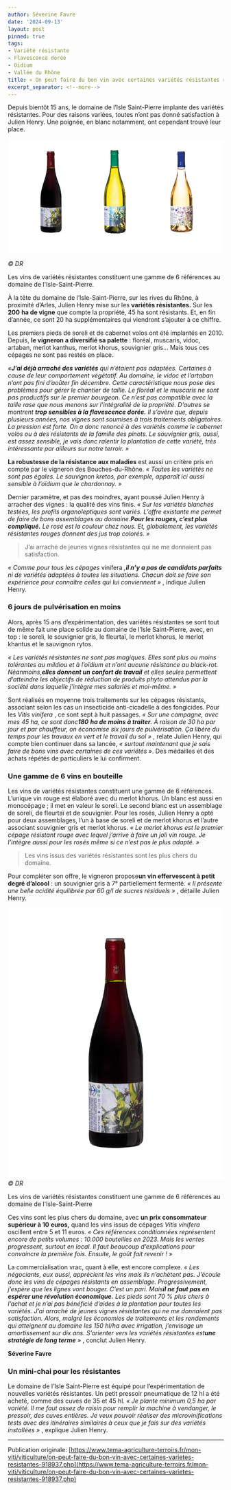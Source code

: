 ```yaml
---
author: Séverine Favre
date: '2024-09-13'
layout: post
pinned: true
tags:
- Variété résistante
- Flavescence dorée
- Oïdium
- Vallée du Rhône
title: « On peut faire du bon vin avec certaines variétés résistantes »
excerpt_separator: <!--more-->
---
```


Depuis bientôt 15 ans, le domaine de l’Isle Saint-Pierre implante des variétés résistantes. Pour des raisons variées, toutes n’ont pas donné satisfaction à Julien Henry. Une poignée, en blanc notamment, ont cependant trouvé leur place.

![](/assets/4e0b407ac39b52a60c47a9966fb16832.jpg)
<!--more-->
_© DR_


Les vins de variétés résistantes constituent une gamme de 6 références au domaine de l'Isle-Saint-Pierre.




À la tête du domaine de l’Isle-Saint-Pierre, sur les rives du Rhône, à proximité d’Arles, Julien Henry mise sur les **variétés résistantes.** Sur les **200** **ha de vigne** que compte la propriété, 45 ha sont résistants. Et, en fin d’année, ce sont 20 ha supplémentaires qui viendront s’ajouter à ce chiffre.

Les premiers pieds de soreli et de cabernet volos ont été implantés en 2010. Depuis, **le vigneron a diversifié sa palette** : floréal, muscaris, vidoc, artaban, merlot kanthus, merlot khorus, souvignier gris… Mais tous ces cépages ne sont pas restés en place.

_«**J’ai déjà arraché des variétés** qui n’étaient pas adaptées. Certaines à cause de leur comportement végétatif. Au domaine, le vidoc et l’artaban n’ont pas fini d’aoûter fin décembre. Cette caractéristique nous pose des problèmes pour gérer le chantier de taille. Le floréal et le muscaris ne sont pas productifs sur le premier bourgeon. Ce n’est pas compatible avec la taille rase que nous menons sur l’intégralité de la propriété. D’autres se montrent **trop sensibles à la flavescence dorée.** Il s’avère que, depuis plusieurs années, nos vignes sont soumises à trois traitements obligatoires. La pression est forte. On a donc renoncé à des variétés comme le cabernet volos ou à des résistants de la famille des pinots. Le souvignier gris, aussi, est assez sensible, je vais donc ralentir la plantation de cette variété, très intéressante par ailleurs sur notre terroir. »_

**La robustesse de la résistance aux maladies** est aussi un critère pris en compte par le vigneron des Bouches-du-Rhône. _« Toutes les variétés ne sont pas égales. Le sauvignon kretos, par exemple, apparaît ici aussi sensible à l’oïdium que le chardonnay. »_

Dernier paramètre, et pas des moindres, ayant poussé Julien Henry à arracher des vignes : la qualité des vins finis. _« Sur les variétés blanches testées, les profils organoleptiques sont variés. L’offre existante me permet de faire de bons assemblages au domaine.**Pour les rouges, c’est plus compliqué.** Le rosé est la couleur chez nous. Et, globalement, les variétés résistantes rouges donnent des jus trop colorés. »_

> J’ai arraché de jeunes vignes résistantes qui ne me donnaient pas satisfaction.

_« Comme pour tous les cépages_ vinifera _,**il n’y a pas de candidats parfaits** ni de variétés adaptées à toutes les situations. Chacun doit se faire son expérience pour connaître celles qui lui conviennent_  _»_ , indique Julien Henry.

### 6 jours de pulvérisation en moins

Alors, après 15 ans d’expérimentation, des variétés résistantes se sont tout de même fait une place solide au domaine de l’Isle Saint-Pierre, avec, en top : le soreli, le souvignier gris, le fleurtaï, le merlot khorus, le merlot khantus et le sauvignon rytos.

_« Les variétés résistantes ne sont pas magiques. Elles sont plus ou moins tolérantes au mildiou et à l’oïdium et n’ont aucune résistance au black-rot. Néanmoins,**elles donnent un confort de travail** et elles seules permettent d’atteindre les objectifs de réduction de produits phyto attendus par la société dans laquelle j’intègre mes salariés et moi-même. »_

Sont réalisés en moyenne trois traitements sur les cépages résistants, associant selon les cas un insecticide anti-cicadelle à des fongicides. Pour les _Vitis vinifera_ , ce sont sept à huit passages. _«_  _Sur une campagne, avec mes 45_  _ha, ce sont donc**180**_  _**ha de moins à traiter**. À raison de 30_  _ha par jour et par chauffeur, on économise six jours de pulvérisation. Ça libère du temps pour les travaux en vert et le travail du sol_  _»_ , relate Julien Henry, qui compte bien continuer dans sa lancée, _« surtout maintenant que je sais faire de bons vins avec certaines de ces variétés »_. Des médailles et des achats répétés de particuliers le lui confirment.

### Une gamme de 6 vins en bouteille

Les vins de variétés résistantes constituent une gamme de 6 références. L’unique vin rouge est élaboré avec du merlot khorus. Un blanc est aussi en monocépage ; il met en valeur le soreli. Le second blanc est un assemblage de soreli, de fleurtaï et de souvignier. Pour les rosés, Julien Henry a opté pour deux assemblages, l’un à base de soreli et de merlot khorus et l’autre associant souvignier gris et merlot khorus. _« Le merlot khorus est le premier cépage résistant rouge avec lequel j’arrive à faire un joli vin rouge. Je l’intègre aussi pour les rosés même si ce n’est pas le plus adapté. »_

> Les vins issus des variétés résistantes sont les plus chers du domaine.

Pour compléter son offre, le vigneron propose**un vin effervescent à petit degré d’alcool** : un souvignier gris à 7° partiellement fermenté. _« Il présente une belle acidité équilibrée par 60_  _g/l de sucres résiduels_  _»_ , détaille Julien Henry.

![](/assets/6778746581552ad8ee802764cf84aba7.png)
_© DR_

Les vins de variétés résistantes constituent une gamme de 6 références au domaine de l'Isle-Saint-Pierre


Ces vins sont les plus chers du domaine, avec **un prix consommateur supérieur à 10** **euros,** quand les vins issus de cépages _Vitis vinifera_ oscillent entre 5 et 11 euros. _«_  _Ces références conditionnées représentent encore de petits volumes : 10.000_  _bouteilles en 2023. Mais les ventes progressent, surtout en local. Il faut beaucoup d’explications pour convaincre la première fois. Ensuite, le goût fait revenir_  _!_  _»_

La commercialisation vrac, quant à elle, est encore complexe. _« Les négociants, eux aussi, apprécient les vins mais ils n’achètent pas. J’écoule donc les vins de cépages résistants en assemblage. Progressivement, j’espère que les lignes vont bouger. C’est un pari. Mais**il ne faut pas en espérer une révolution économique.** Les pieds sont 70_  _% plus chers à l’achat et je n’ai pas bénéficié d’aides à la plantation pour toutes les variétés. J’ai arraché de jeunes vignes résistantes qui ne me donnaient pas satisfaction. Alors, malgré les économies de traitements et les rendements qui atteignent au domaine les 150_  _hl/ha avec irrigation, j’envisage un amortissement sur dix_  _ans. S’orienter vers les variétés résistantes est**une stratégie de long terme**_  _»_ , conclut Julien Henry.

**Séverine Favre**

### Un mini-chai pour les résistantes

Le domaine de l’Isle Saint-Pierre est équipé pour l’expérimentation de nouvelles variétés résistantes. Un petit pressoir pneumatique de 12 hl a été acheté, comme des cuves de 35 et 45 hl. _« Je plante minimum 0,5 ha par variété. Il me faut assez de raisin pour remplir la machine à vendanger, le pressoir, des cuves entières. Je veux pouvoir réaliser des microvinifications tests avec des itinéraires similaires à ceux que je fais sur des variétés installées »_ , explique Julien Henry.

---

Publication originale: [https://www.tema-agriculture-terroirs.fr/mon-viti/viticulture/on-peut-faire-du-bon-vin-avec-certaines-varietes-resistantes-918937.php](https://www.tema-agriculture-terroirs.fr/mon-viti/viticulture/on-peut-faire-du-bon-vin-avec-certaines-varietes-resistantes-918937.php)
